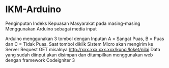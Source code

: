 # IKM-Arduino
Penginputan Indeks Kepuasan Masyarakat pada masing-masing Menggunakan Arduino sebagai media input

Arduino menggunakan 3 tombol dengan Inputan A = Sangat Puas, B = Puas dan C = Tidak Puas. Saat tombol diklik Sistem Micro akan mengirim ke Server Request GET misalnya http://xxx.xxx.xxx.xxx/kunci/loket/nilai
Data yang sudah diinput akan disimpan dan ditampilkan menggunakan web dengan framework Codeigniter 3
